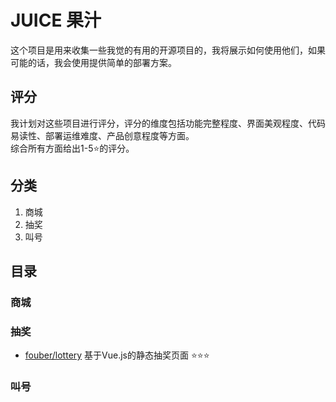 # JUICE 果汁

这个项目是用来收集一些我觉的有用的开源项目的，我将展示如何使用他们，如果可能的话，我会使用提供简单的部署方案。

## 评分

我计划对这些项目进行评分，评分的维度包括功能完整程度、界面美观程度、代码易读性、部署运维难度、产品创意程度等方面。  
综合所有方面给出1-5⭐的评分。

## 分类

1. 商城
2. 抽奖
3. 叫号

## 目录

### 商城
### 抽奖

* [fouber/lottery](https://github.com/fouber/lottery) 基于Vue.js的静态抽奖页面  ⭐⭐⭐

### 叫号